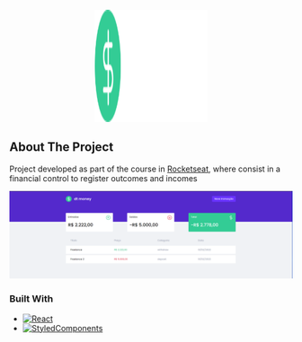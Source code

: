 
<!-- PROJECT LOGO -->
<br />
<div align="center">
    <img src="src/assets/logo.svg" alt="Logo" width="200" height="200">
</div>


<!-- ABOUT THE PROJECT -->
## About The Project

Project developed as part of the course in <a href="https://www.rocketseat.com.br"> Rocketseat</a>, where consist in a 
financial control to register outcomes and incomes

[![Product Name Screen Shot][product-screenshot]](https://example.com)

### Built With

* [![React][React.js]][React-url]
* [![StyledComponents][Styled-Components]][Styled-url]

<!-- MARKDOWN LINKS & IMAGES -->
<!-- https://www.markdownguide.org/basic-syntax/#reference-style-links -->
[React.js]: https://img.shields.io/badge/React-20232A?style=for-the-badge&logo=react&logoColor=61DAFB
[Styled-Components]: https://img.shields.io/badge/Styled%20Componets-20232A?style=for-the-badge&logo=styled-components&logoColor=61DAFB
[React-url]: https://reactjs.org/
[Styled-url]: https://styled-components.com/
[product-screenshot]: src/assets/project_screenshot.png
